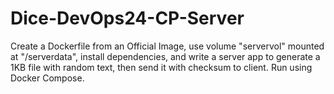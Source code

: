 # Dice-DevOps24-CP-Server
Create a Dockerfile from an Official Image, use volume "servervol" mounted at "/serverdata", install dependencies, and write a server app to generate a 1KB file with random text, then send it with checksum to client. Run using Docker Compose.
